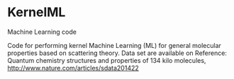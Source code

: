 # KernelML
Machine Learning code

Code for performing kernel Machine Learning (ML) for general molecular properties based on scattering theory.
Data set are available on 
Reference: Quantum chemistry structures and properties of 134 kilo molecules, http://www.nature.com/articles/sdata201422

